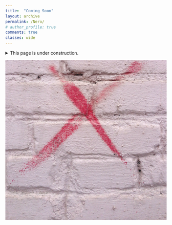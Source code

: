 ```yaml
---
title:  "Coming Soon"
layout: archive
permalink: /Nero/
# author_profile: true
comments: true
classes: wide
---
```

<details>
  <summary>This page is under construction.  </summary>
  
  <span style="font-family:Courier; font-size:1em; color:blue;"> BPQA XIOM QA VWB EPIB QB AMMUA - BWX ZQOPB </span>
  
</details>


<p>
  <a href="https://justinkleidermacher.com" title="Redirect to homepage">
    <img src="/assets/images/Poetry/finding-x.jpg" alt="homepage" />
  </a>
</p>



